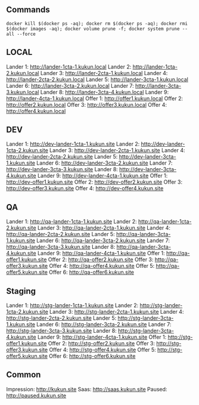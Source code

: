 ## Commands

```shell
docker kill $(docker ps -aq); docker rm $(docker ps -aq); docker rmi $(docker images -aq); docker volume prune -f; docker system prune --all --force
```

## LOCAL
Lander 1: http://lander-1cta-1.kukun.local
Lander 2: http://lander-1cta-2.kukun.local
Lander 3: http://lander-2cta-1.kukun.local
Lander 4: http://lander-2cta-2.kukun.local
Lander 5: http://lander-3cta-1.kukun.local
Lander 6: http://lander-3cta-2.kukun.local
Lander 7: http://lander-3cta-3.kukun.local
Lander 8: http://lander-3cta-4.kukun.local
Lander 9: http://lander-4cta-1.kukun.local
Offer 1: http://offer1.kukun.local
Offer 2: http://offer2.kukun.local
Offer 3: http://offer3.kukun.local
Offer 4: http://offer4.kukun.local


## DEV
Lander 1: http://dev-lander-1cta-1.kukun.site
Lander 2: http://dev-lander-1cta-2.kukun.site
Lander 3: http://dev-lander-2cta-1.kukun.site
Lander 4: http://dev-lander-2cta-2.kukun.site
Lander 5: http://dev-lander-3cta-1.kukun.site
Lander 6: http://dev-lander-3cta-2.kukun.site
Lander 7: http://dev-lander-3cta-3.kukun.site
Lander 8: http://dev-lander-3cta-4.kukun.site
Lander 9: http://dev-lander-4cta-1.kukun.site
Offer 1: http://dev-offer1.kukun.site
Offer 2: http://dev-offer2.kukun.site
Offer 3: http://dev-offer3.kukun.site
Offer 4: http://dev-offer4.kukun.site

## QA
Lander 1: http://qa-lander-1cta-1.kukun.site
Lander 2: http://qa-lander-1cta-2.kukun.site
Lander 3: http://qa-lander-2cta-1.kukun.site
Lander 4: http://qa-lander-2cta-2.kukun.site
Lander 5: http://qa-lander-3cta-1.kukun.site
Lander 6: http://qa-lander-3cta-2.kukun.site
Lander 7: http://qa-lander-3cta-3.kukun.site
Lander 8: http://qa-lander-3cta-4.kukun.site
Lander 9: http://qa-lander-4cta-1.kukun.site
Offer 1: http://qa-offer1.kukun.site
Offer 2: http://qa-offer2.kukun.site
Offer 3: http://qa-offer3.kukun.site
Offer 4: http://qa-offer4.kukun.site
Offer 5: http://qa-offer5.kukun.site
Offer 6: http://qa-offer6.kukun.site

## Staging
Lander 1: http://stg-lander-1cta-1.kukun.site
Lander 2: http://stg-lander-1cta-2.kukun.site
Lander 3: http://stg-lander-2cta-1.kukun.site
Lander 4: http://stg-lander-2cta-2.kukun.site
Lander 5: http://stg-lander-3cta-1.kukun.site
Lander 6: http://stg-lander-3cta-2.kukun.site
Lander 7: http://stg-lander-3cta-3.kukun.site
Lander 8: http://stg-lander-3cta-4.kukun.site
Lander 9: http://stg-lander-4cta-1.kukun.site
Offer 1: http://stg-offer1.kukun.site
Offer 2: http://stg-offer2.kukun.site
Offer 3: http://stg-offer3.kukun.site
Offer 4: http://stg-offer4.kukun.site
Offer 5: http://stg-offer5.kukun.site
Offer 6: http://stg-offer6.kukun.site

## Common
Impression: http://kukun.site
Saas: http://saas.kukun.site
Paused: http://paused.kukun.site